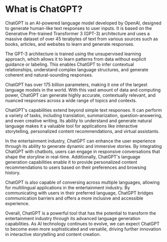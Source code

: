What is ChatGPT?
================

ChatGPT is an AI-powered language model developed by OpenAI, designed to generate human-like text responses to user inputs. It is based on the Generative Pre-trained Transformer 3 (GPT-3) architecture and uses a massive dataset of over 45 terabytes of text from various sources such as books, articles, and websites to learn and generate responses.

The GPT-3 architecture is trained using the unsupervised learning approach, which allows it to learn patterns from data without explicit guidance or labeling. This enables ChatGPT to infer contextual relationships, understand complex language structures, and generate coherent and natural-sounding responses.

ChatGPT has over 175 billion parameters, making it one of the largest language models in the world. With this vast amount of data and computing power, ChatGPT can generate highly accurate, contextually relevant, and nuanced responses across a wide range of topics and contexts.

ChatGPT's capabilities extend beyond simple text responses. It can perform a variety of tasks, including translation, summarization, question-answering, and even creative writing. Its ability to understand and generate natural language makes it a valuable tool for applications like interactive storytelling, personalized content recommendations, and virtual assistants.

In the entertainment industry, ChatGPT can enhance the user experience through its ability to generate dynamic and immersive stories. By integrating ChatGPT with chatbots, users can engage in responsive conversations that shape the storyline in real-time. Additionally, ChatGPT's language generation capabilities enable it to provide personalized content recommendations to users based on their preferences and browsing history.

ChatGPT is also capable of conversing across multiple languages, allowing for multilingual applications in the entertainment industry. By communicating with users in their preferred language, ChatGPT bridges communication barriers and offers a more inclusive and accessible experience.

Overall, ChatGPT is a powerful tool that has the potential to transform the entertainment industry through its advanced language generation capabilities. As AI technology continues to evolve, we can expect ChatGPT to become even more sophisticated and versatile, driving further innovation in interactive storytelling and content creation.
